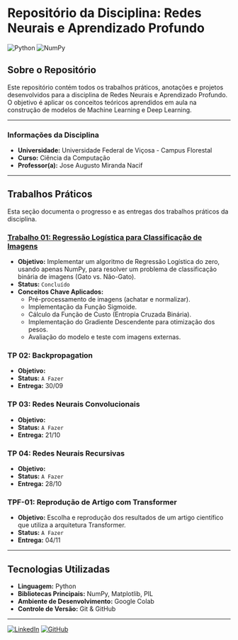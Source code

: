 # Repositório da Disciplina: Redes Neurais e Aprendizado Profundo

![Python](https://img.shields.io/badge/Python-3776AB?style=flat-square&logo=python&logoColor=white)
![NumPy](https://img.shields.io/badge/NumPy-013243?style=flat-square&logo=numpy&logoColor=white)

## Sobre o Repositório

Este repositório contém todos os trabalhos práticos, anotações e projetos desenvolvidos para a disciplina de Redes Neurais e Aprendizado Profundo. O objetivo é aplicar os conceitos teóricos aprendidos em aula na construção de modelos de Machine Learning e Deep Learning.

---

### Informações da Disciplina

* **Universidade:** Universidade Federal de Viçosa - Campus Florestal
* **Curso:** Ciência da Computação
* **Professor(a):** Jose Augusto Miranda Nacif

---

## Trabalhos Práticos

Esta seção documenta o progresso e as entregas dos trabalhos práticos da disciplina.

### [Trabalho 01: Regressão Logística para Classificação de Imagens](./Trabalho-01-Regressao-Logistica/)

* **Objetivo:** Implementar um algoritmo de Regressão Logística do zero, usando apenas NumPy, para resolver um problema de classificação binária de imagens (Gato vs. Não-Gato).
* **Status:** `Concluído `
* **Conceitos Chave Aplicados:**
    * Pré-processamento de imagens (achatar e normalizar).
    * Implementação da Função Sigmoide.
    * Cálculo da Função de Custo (Entropia Cruzada Binária).
    * Implementação do Gradiente Descendente para otimização dos pesos.
    * Avaliação do modelo e teste com imagens externas.

### TP 02: Backpropagation

* **Objetivo:** ` `
* **Status:** `A Fazer `
* **Entrega:** 30/09

### TP 03: Redes Neurais Convolucionais

* **Objetivo:** ` `
* **Status:** `A Fazer `
* **Entrega:** 21/10

### TP 04: Redes Neurais Recursivas

* **Objetivo:** ` `
* **Status:** `A Fazer `
* **Entrega:** 28/10

### TPF-01: Reprodução de Artigo com Transformer

* **Objetivo:** Escolha e reprodução dos resultados de um artigo científico que utiliza a arquitetura Transformer.
* **Status:** `A Fazer `
* **Entrega:** 04/11

---

## Tecnologias Utilizadas

* **Linguagem:** Python
* **Bibliotecas Principais:** NumPy, Matplotlib, PIL
* **Ambiente de Desenvolvimento:** Google Colab
* **Controle de Versão:** Git & GitHub

---

[![LinkedIn](https://img.shields.io/badge/LinkedIn-0077B5?style=for-the-badge&logo=linkedin&logoColor=white)](https://www.linkedin.com/in/henrique-alves-5237862ab/)
[![GitHub](https://img.shields.io/badge/GitHub-181717?style=for-the-badge&logo=github&logoColor=white)](https://github.com/alveshenriique)
